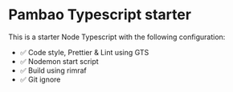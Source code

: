 # Pambao Typescript starter
This is a starter Node Typescript with the following configuration:
- ✅ Code style, Prettier & Lint using GTS
- ✅ Nodemon start script
- ✅ Build using rimraf
- ✅ Git ignore
